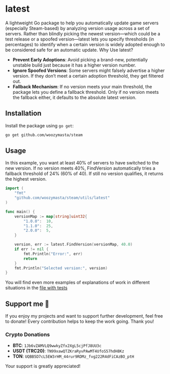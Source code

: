 # latest

A lightweight Go package to help you automatically update game servers
(especially Steam-based) by analyzing version usage across a set of servers.
Rather than blindly picking the newest version—which could be a test release
or a spoofed version—latest lets you specify thresholds (in percentages) to
identify when a certain version is widely adopted enough to be considered
safe for an automatic update. Why Use latest?

* **Prevent Early Adoptions**: Avoid picking a brand-new, potentially unstable
  build just because it has a higher version number.
* **Ignore Spoofed Versions**: Some servers might falsely advertise a higher
  version. If they don’t meet a certain adoption threshold, they get
  filtered out.
* **Fallback Mechanism**: If no version meets your main threshold, the package
  lets you define a fallback threshold. Only if no version meets the
  fallback either, it defaults to the absolute latest version.

## Installation

Install the package using `go get`:

```bash
go get github.com/woozymasta/steam
```

## Usage

In this example, you want at least 40% of servers to have switched to the
new version. If no version meets 40%, FindVersion automatically tries a
fallback threshold of 24% (60% of 40). If still no version qualifies, it
returns the highest version.

```go
import (
    "fmt"
    "github.com/woozymasta/steam/utils/latest"
)

func main() {
    versionMap := map[string]uint32{
        "1.0.0":  10,
        "1.1.0":  25,
        "2.0.0":  5,
    }

    version, err := latest.FindVersion(versionMap, 40.0)
    if err != nil {
        fmt.Println("Error:", err)
        return
    }
    fmt.Println("Selected version:", version)
}
```

You will find even more examples of explanations of work in different
situations in the [file with tests](latest_test.go)

## Support me 💖

If you enjoy my projects and want to support further development,
feel free to donate! Every contribution helps to keep the work going.
Thank you!

<!-- omit in toc -->
### Crypto Donations

<!-- cSpell:disable -->
* **BTC**: `1Jb6vZAMVLQ9wwkyZfx2XgL5cjPfJ8UU3c`
* **USDT (TRC20)**: `TN99xawQTZKraRyvPAwMT4UfoS57hdH8Kz`
* **TON**: `UQBB5D7cL5EW3rHM_44rur9RDMz_fvg222R4dFiCAzBO_ptH`
<!-- cSpell:enable -->

Your support is greatly appreciated!
